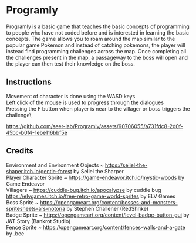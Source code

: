 # Programly

Programly is a basic game that teaches the basic concepts of programming to people who have not coded before and is interested in learning the basic concepts. The game allows you to roam around the map similar to the popular game Pokemon and instead of catching pokemons, the player will instead find programming challenges across the map. Once completing all the challenges present in the map, a passageway to the boss will open and the player can then test their knowledge on the boss.

## Instructions
Movement of character is done using the WASD keys\
Left click of the mouse is used to progress through the dialogues\
Pressing the F button when player is near to the villager or boss triggers the challenge\



https://github.com/seer-lab/Programly/assets/90706055/a731fdc8-2d0f-45bc-b0f4-1ebe116bbf5e



## Credits
Environment and Environment Objects ~ https://seliel-the-shaper.itch.io/gentle-forest by Seliel the Sharper\
Player Character Sprite ~ https://game-endeavor.itch.io/mystic-woods by Game Endeavor\
Villagers ~ https://cuddle-bug.itch.io/apocalypse by cuddle bug\
https://elvgames.itch.io/free-retro-game-world-sprites by ELV Games\
Boss Sprite ~ https://opengameart.org/content/bosses-and-monsters-spritesheets-ars-notoria by Stephen Challener (RedShrike)\
Badge Sprite ~ https://opengameart.org/content/level-badge-button-gui by J&T Story (Bankrot Studio)\
Fence Sprite ~ https://opengameart.org/content/fences-walls-and-a-gate by .bee
